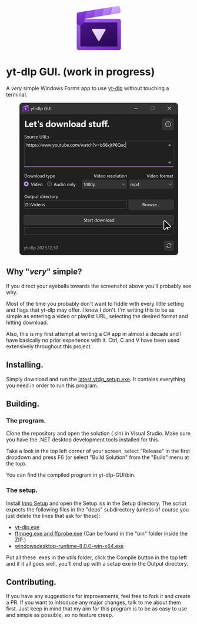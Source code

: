 <p align="center">
    <img height="120" alt="Project logo, which is a purple clapperboard with a play icon in the center." src="/assets/logo.png">
</p>

# yt-dlp GUI. (work in progress)

A _very_ simple Windows Forms app to use [yt-dlp](https://github.com/yt-dlp/yt-dlp) without touching a terminal.

<p align="center">
    <img width="432" alt="Screenshot of the UI." src="/assets/Screenshot_dark.svg">
</p>

## Why "_very_" simple?

If you direct your eyeballs towards the screenshot above you'll probably see why.

Most of the time you probably don't want to fiddle with every little setting and flags that yt-dlp may offer. I know I don't. I'm writing this to be as simple as entering a video or playlist URL, selecting the desired format and hitting download. 

Also, this is my first attempt at writing a C# app in almost a decade and I have basically no prior experience with it. Ctrl, C and V have been used extensively throughout this project.

## Installing.

Simply download and run the [latest ytdg_setup.exe](../../releases/latest/download/ytdg_setup.exe). It contains everything you need in order to run this program.

## Building.

### The program.

Clone the repository and open the solution (.sln) in Visual Studio. Make sure you have the .NET desktop development tools installed for this.

Take a look in the top left corner of your screen, select "Release" in the first dropdown and press F6 (or select "Build Solution" from the "Build" menu at the top).

You can find the compiled program in yt-dlp-GUI\bin.

### The setup.

Install [Inno Setup](https://jrsoftware.org/isinfo.php) and open the Setup.iss in the Setup directory. The script expects the following files in the "deps" subdirectory (unless of course you just delete the lines that ask for these):

- [yt-dlp.exe](https://github.com/yt-dlp/yt-dlp/releases/latest/download/yt-dlp.exe)
- [ffmpeg.exe and ffprobe.exe](https://github.com/yt-dlp/FFmpeg-Builds/releases/download/latest/ffmpeg-master-latest-win64-gpl.zip) (Can be found in the "bin" folder inside the ZIP.)
- [windowsdesktop-runtime-8.0.0-win-x64.exe](https://dotnet.microsoft.com/en-us/download/dotnet/thank-you/runtime-desktop-8.0.0-windows-x64-installer)

Put all these .exes in the utils folder, click the Compile button in the top left and if it all goes well, you'll end up with a setup exe in the Output directory.

## Contributing.

If you have any suggestions for improvements, feel free to fork it and create a PR. If you want to introduce any major changes, talk to me about them first. Just keep in mind that my aim for this program is to be as easy to use and simple as possible, so no feature creep.
